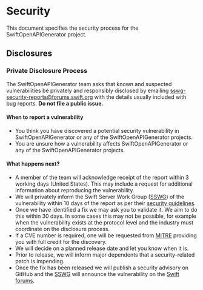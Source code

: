 # Security

This document specifies the security process for the SwiftOpenAPIGenerator project.

## Disclosures

### Private Disclosure Process

The SwiftOpenAPIGenerator team asks that known and suspected vulnerabilities be privately
and responsibly disclosed by emailing [sswg-security-reports@forums.swift.org](mailto:sswg-security-reports@forums.swift.org)
with the details usually included with bug reports.
**Do not file a public issue.**

#### When to report a vulnerability

* You think you have discovered a potential security vulnerability in SwiftOpenAPIGenerator or any of the SwiftOpenAPIGenerator projects.
* You are unsure how a vulnerability affects SwiftOpenAPIGenerator or any of the SwiftOpenAPIGenerator projects.

#### What happens next?

* A member of the team will acknowledge receipt of the report within 3
  working days (United States). This may include a request for additional
  information about reproducing the vulnerability.
* We will privately inform the Swift Server Work Group ([SSWG][sswg]) of the
  vulnerability within 10 days of the report as per their [security
  guidelines][sswg-security].
* Once we have identified a fix we may ask you to validate it. We aim to do this
  within 30 days. In some cases this may not be possible, for example when the
  vulnerability exists at the protocol level and the industry must coordinate on
  the disclosure process.
* If a CVE number is required, one will be requested from [MITRE][mitre]
  providing you with full credit for the discovery.
* We will decide on a planned release date and let you know when it is.
* Prior to release, we will inform major dependents that a security-related
  patch is impending.
* Once the fix has been released we will publish a security advisory on GitHub
  and the [SSWG][sswg] will announce the vulnerability on the [Swift
  forums][swift-forums-sec].

[sswg]: https://github.com/swift-server/sswg
[sswg-security]: https://www.swift.org/sswg/security/
[swift-forums-sec]: https://forums.swift.org/c/server/security-updates/
[mitre]: https://cveform.mitre.org/
